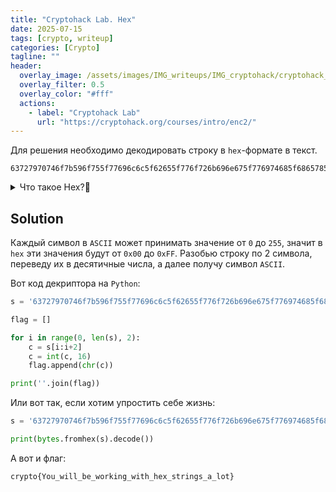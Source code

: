 ```yaml
---
title: "Cryptohack Lab. Hex"
date: 2025-07-15
tags: [crypto, writeup]  
categories: [Crypto]
tagline: ""
header:
  overlay_image: /assets/images/IMG_writeups/IMG_cryptohack/cryptohack_logo.webp
  overlay_filter: 0.5 
  overlay_color: "#fff"
  actions:
    - label: "Сryptohack Lab"
      url: "https://cryptohack.org/courses/intro/enc2/"
---
```


Для решения необходимо декодировать строку в `hex`-формате в текст.

```
63727970746f7b596f755f77696c6c5f62655f776f726b696e675f776974685f6865785f737472696e67735f615f6c6f747d
```

<details>
<summary>Что такое Hex?🤔</summary> <br>
  
<a href='https://ru.wikipedia.org/wiki/%D0%A8%D0%B5%D1%81%D1%82%D0%BD%D0%B0%D0%B4%D1%86%D0%B0%D1%82%D0%B5%D1%80%D0%B8%D1%87%D0%BD%D0%B0%D1%8F_%D1%81%D0%B8%D1%81%D1%82%D0%B5%D0%BC%D0%B0_%D1%81%D1%87%D0%B8%D1%81%D0%BB%D0%B5%D0%BD%D0%B8%D1%8F' target="_blank">Hex</a> — система счисления по основанию 16. Использует цифры 0-9 и буквы A-F для значений 10-15. Пример: 0xFF = 255 в десятичной системе.

</details>

## Solution

Каждый символ в `ASCII` может принимать значение от `0` до `255`, значит в `hex` эти значения будут от `0x00` до `0xFF`. Разобью строку по 2 символа, переведу их в десятичные числа, а далее получу символ `ASCII`. 

Вот код декриптора на `Python`:

```python
s = '63727970746f7b596f755f77696c6c5f62655f776f726b696e675f776974685f6865785f737472696e67735f615f6c6f747d'

flag = []

for i in range(0, len(s), 2):
    c = s[i:i+2]
    c = int(c, 16)
    flag.append(chr(c))

print(''.join(flag))
```

Или вот так, если хотим упростить себе жизнь:

```python
s = '63727970746f7b596f755f77696c6c5f62655f776f726b696e675f776974685f6865785f737472696e67735f615f6c6f747d'

print(bytes.fromhex(s).decode())
```

А вот и флаг:

```
crypto{You_will_be_working_with_hex_strings_a_lot}
```
